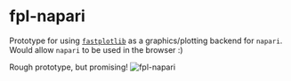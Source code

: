 # fpl-napari
Prototype for using [`fastplotlib`](https://github.com/fastplotlib/fastplotlib) as a graphics/plotting backend for `napari`. Would allow `napari` to be used in the browser :)

Rough prototype, but promising!
![fpl-napari](https://github.com/fastplotlib/fpl-napari/assets/69729525/727a6d3d-5e6c-407b-b499-b4182771cb5e)
